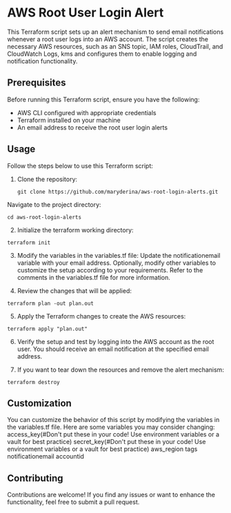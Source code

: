 # AWS Root User Login Alert

This Terraform script sets up an alert mechanism to send email notifications whenever a root user logs into an AWS account. The script creates the necessary AWS resources, such as an SNS topic, IAM roles, CloudTrail, and CloudWatch Logs, kms and configures them to enable logging and notification functionality.

## Prerequisites

Before running this Terraform script, ensure you have the following:

- AWS CLI configured with appropriate credentials
- Terraform installed on your machine
- An email address to receive the root user login alerts

## Usage

Follow the steps below to use this Terraform script:

1. Clone the repository:
   ```shell
   git clone https://github.com/maryderina/aws-root-login-alerts.git
   ```

Navigate to the project directory:
  ```shell
  cd aws-root-login-alerts
  ```

2. Initialize the terraform working directory:
  ```shell
  terraform init
  ```

3. Modify the variables in the variables.tf file:
Update the notificationemail variable with your email address.
Optionally, modify other variables to customize the setup according to your requirements. Refer to the comments in the variables.tf file for more information.

4. Review the changes that will be applied:
  ```shell
  terraform plan -out plan.out
  ```

5. Apply the Terraform changes to create the AWS resources:
  ```shell
  terraform apply "plan.out"
  ```

6. Verify the setup and test by logging into the AWS account as the root user. You should receive an email notification at the specified email address.

7. If you want to tear down the resources and remove the alert mechanism:
  ```shell
  terraform destroy
  ```

## Customization
You can customize the behavior of this script by modifying the variables in the variables.tf file. Here are some variables you may consider changing:
access_key(#Don't put these in your code! Use environment variables or a vault for best practice)
secret_key(#Don't put these in your code! Use environment variables or a vault for best practice)
aws_region
tags
notificationemail
accountid

## Contributing
Contributions are welcome! If you find any issues or want to enhance the functionality, feel free to submit a pull request.


